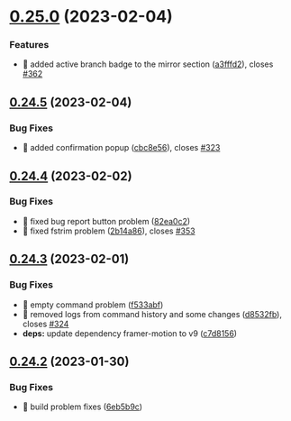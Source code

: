 # [0.25.0](https://github.com/oguzkaganeren/manjaro-starter/compare/v0.24.5...v0.25.0) (2023-02-04)


### Features

* 🎸 added active branch badge to the mirror section ([a3fffd2](https://github.com/oguzkaganeren/manjaro-starter/commit/a3fffd2f7b0582b9baa4946a0c819ed1c7e82a48)), closes [#362](https://github.com/oguzkaganeren/manjaro-starter/issues/362)



## [0.24.5](https://github.com/oguzkaganeren/manjaro-starter/compare/v0.24.4...v0.24.5) (2023-02-04)


### Bug Fixes

* 🐛 added confirmation popup ([cbc8e56](https://github.com/oguzkaganeren/manjaro-starter/commit/cbc8e56798abcd4d6aef7b6a6a791c1482008538)), closes [#323](https://github.com/oguzkaganeren/manjaro-starter/issues/323)



## [0.24.4](https://github.com/oguzkaganeren/manjaro-starter/compare/v0.24.3...v0.24.4) (2023-02-02)


### Bug Fixes

* 🐛 fixed bug report button problem ([82ea0c2](https://github.com/oguzkaganeren/manjaro-starter/commit/82ea0c2734a7ef585c769f34af84fb4829eb1ae4))
* 🐛 fixed fstrim problem ([2b14a86](https://github.com/oguzkaganeren/manjaro-starter/commit/2b14a86c74445ac869a63ad823a6335b4627ecec)), closes [#353](https://github.com/oguzkaganeren/manjaro-starter/issues/353)



## [0.24.3](https://github.com/oguzkaganeren/manjaro-starter/compare/v0.24.2...v0.24.3) (2023-02-01)


### Bug Fixes

* 🐛 empty command problem ([f533abf](https://github.com/oguzkaganeren/manjaro-starter/commit/f533abf2b3efcd80e1e419aa0182e45ebe68a897))
* 🐛 removed logs from command history and some changes ([d8532fb](https://github.com/oguzkaganeren/manjaro-starter/commit/d8532fbdb295a68622d766d0fb7024a5b55d8f83)), closes [#324](https://github.com/oguzkaganeren/manjaro-starter/issues/324)
* **deps:** update dependency framer-motion to v9 ([c7d8156](https://github.com/oguzkaganeren/manjaro-starter/commit/c7d8156e8e6ad151af689bfe346b118c547997af))



## [0.24.2](https://github.com/oguzkaganeren/manjaro-starter/compare/v0.24.1...v0.24.2) (2023-01-30)


### Bug Fixes

* 🐛 build problem fixes ([6eb5b9c](https://github.com/oguzkaganeren/manjaro-starter/commit/6eb5b9c57b38ca611894cd9a23c276f7f9b69e17))



